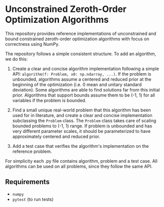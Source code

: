 # Unconstrained Zeroth-Order Optimization Algorithms

This repository provides reference implementations of unconstrained and bound constrained zeroth-order optimization algorithms with focus on correctness using NumPy.

The repository follows a simple consistent structure. To add an algorithm, we do this:

1. Create a clear and concise algorithm implementation following a simple API: `algorithm(f: Problem, x0: np.ndarray, ...)`. If the problem is unbounded, algorithms assume a centered and reduced prior at the beginning of the optimization (i.e. 0 mean and unitary standard deviation). Some algorithms are able to find solutions far from this initial prior. Algorithms that support bounds assume them to be (-1, 1) for all variables if the problem is bounded.

2. Find a small unique real-world problem that this algorithm has been used for in literature, and create a clear and concise implementation subclassing the `Problem` class. The `Problem` class takes care of scaling bounded problems to (-1, 1) range. If problem is unbounded and has very different parameter scales, it should be parameterized to have approximately centered and reduced prior.

3. Add a test case that verifies the algorithm's implementation on the reference problem.

For simplicity each .py file contains algorithm, problem and a test case. All algorithms can be used on all problems, since they follow the same API.

## Requirements

- `numpy`
- `pytest` (to run tests)
